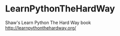 LearnPythonTheHardWay
=====================

Shaw's Learn Python The Hard Way book http://learnpythonthehardway.org/
